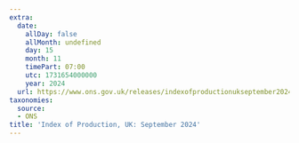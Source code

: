 ```yaml
---
extra:
  date:
    allDay: false
    allMonth: undefined
    day: 15
    month: 11
    timePart: 07:00
    utc: 1731654000000
    year: 2024
  url: https://www.ons.gov.uk/releases/indexofproductionukseptember2024
taxonomies:
  source:
  - ONS
title: 'Index of Production, UK: September 2024'
---
```


